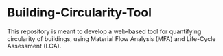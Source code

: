 # Building-Circularity-Tool
This repository is meant to develop a web-based tool for quantifying circularity of buildings, using Material Flow Analysis (MFA) and Life-Cycle Assessment (LCA).
